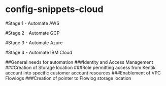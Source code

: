 # config-snippets-cloud

#Stage 1 - Automate AWS

#Stage 2 - Automate GCP

#Stage 3 - Automate Azure

#Stage 4 - Automate IBM Cloud

##General needs for automation
###Identity and Access Management
###Creation of Storage location
###Role permitting access from Kentik account into specific customer account resources
###Enablement of VPC Flowlogs
###Creation of pointer to Flowlog storage location
